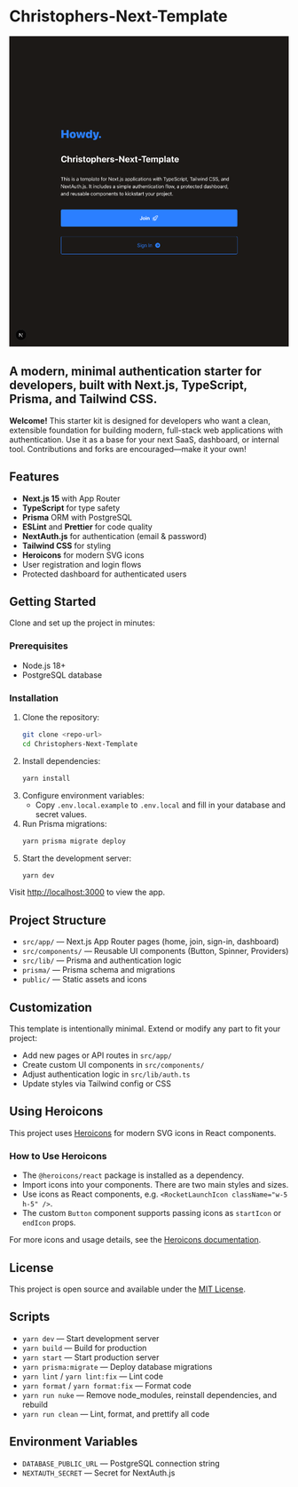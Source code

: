 # Christophers-Next-Template

![Howdy Preview](public/howdy.png)

## A modern, minimal authentication starter for developers, built with Next.js, TypeScript, Prisma, and Tailwind CSS.

**Welcome!** This starter kit is designed for developers who want a clean, extensible foundation for building modern, full-stack web applications with authentication. Use it as a base for your next SaaS, dashboard, or internal tool. Contributions and forks are encouraged—make it your own!

## Features

- **Next.js 15** with App Router
- **TypeScript** for type safety
- **Prisma** ORM with PostgreSQL
- **ESLint** and **Prettier** for code quality
- **NextAuth.js** for authentication (email & password)
- **Tailwind CSS** for styling
- **Heroicons** for modern SVG icons
- User registration and login flows
- Protected dashboard for authenticated users

## Getting Started

Clone and set up the project in minutes:

### Prerequisites

- Node.js 18+
- PostgreSQL database

### Installation

1. Clone the repository:
   ```bash
   git clone <repo-url>
   cd Christophers-Next-Template
   ```
2. Install dependencies:
   ```bash
   yarn install
   ```
3. Configure environment variables:
   - Copy `.env.local.example` to `.env.local` and fill in your database and secret values.
4. Run Prisma migrations:
   ```bash
   yarn prisma migrate deploy
   ```
5. Start the development server:
   ```bash
   yarn dev
   ```

Visit [http://localhost:3000](http://localhost:3000) to view the app.

## Project Structure

- `src/app/` — Next.js App Router pages (home, join, sign-in, dashboard)
- `src/components/` — Reusable UI components (Button, Spinner, Providers)
- `src/lib/` — Prisma and authentication logic
- `prisma/` — Prisma schema and migrations
- `public/` — Static assets and icons

## Customization

This template is intentionally minimal. Extend or modify any part to fit your project:
- Add new pages or API routes in `src/app/`
- Create custom UI components in `src/components/`
- Adjust authentication logic in `src/lib/auth.ts`
- Update styles via Tailwind config or CSS

## Using Heroicons

This project uses [Heroicons](https://heroicons.com/) for modern SVG icons in React components.

### How to Use Heroicons

- The `@heroicons/react` package is installed as a dependency.
- Import icons into your components. There are two main styles and sizes.
- Use icons as React components, e.g. `<RocketLaunchIcon className="w-5 h-5" />`.
- The custom `Button` component supports passing icons as `startIcon` or `endIcon` props.

For more icons and usage details, see the [Heroicons documentation](https://heroicons.com/).

## License

This project is open source and available under the [MIT License](LICENSE).

## Scripts

- `yarn dev` — Start development server
- `yarn build` — Build for production
- `yarn start` — Start production server
- `yarn prisma:migrate` — Deploy database migrations
- `yarn lint` / `yarn lint:fix` — Lint code
- `yarn format` / `yarn format:fix` — Format code
- `yarn run nuke` — Remove node_modules, reinstall dependencies, and rebuild
- `yarn run clean` — Lint, format, and prettify all code

## Environment Variables

- `DATABASE_PUBLIC_URL` — PostgreSQL connection string
- `NEXTAUTH_SECRET` — Secret for NextAuth.js
